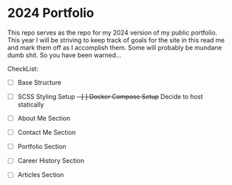 # 2024 Portfolio

This repo serves as the repo for my 2024 version of my public portfolio. This year I will be striving to keep track of goals for the site in this read me and mark them off as I accomplish them. Some will probably be mundane dumb shit. So you have been warned... 

CheckList:

- [ ] Base Structure
- [ ] SCSS Styling Setup
~~- [ ] Docker Compose Setup~~ Decide to host statically
- [ ] About Me Section
- [ ] Contact Me Section
- [ ] Portfolio Section
- [ ] Career History Section
- [ ] Articles Section

